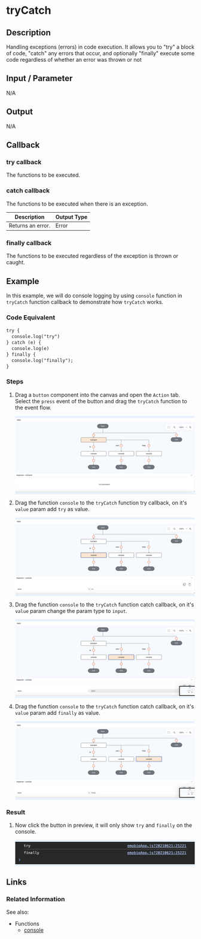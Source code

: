 # tryCatch

## Description

Handling exceptions (errors) in code execution. It allows you to "try" a block of code, "catch" any errors that occur, and optionally "finally" execute some code regardless of whether an error was thrown or not

## Input / Parameter

N/A

## Output

N/A

## Callback

### try callback

The functions to be executed.

### catch callback

The functions to be executed when there is an exception.

| Description | Output Type |
| ------ | ------ |
| Returns an error. | Error |

### finally callback

The functions to be executed regardless of the exception is thrown or caught.

## Example

In this example, we will do console logging by using `console` function in `tryCatch` function callback to demonstrate how `tryCatch` works.

### Code Equivalent

```
try {
  console.log("try")
} catch (e) {
  console.log(e)
} finally {
  console.log("finally");
}
```

### Steps

1. Drag a `button` component into the canvas and open the `Action` tab. Select the `press` event of the button and drag the `tryCatch` function to the event flow.

    <div style="display:flex; align-items:center; justify-content:center; background-color: #E7F1FF;">
        <img src="./tryCatch-step-1.png"
        style="width: 100%; padding: 5px;"/>
    </div>

2. Drag the function `console` to the `tryCatch` function try callback, on it's `value` param add `try` as value.

    <div style="display:flex; align-items:center; justify-content:center; background-color: #E7F1FF;">
        <img src="./tryCatch-step-2.png"
        style="width: 100%; padding: 5px;"/>
    </div>

3. Drag the function `console` to the `tryCatch` function catch callback, on it's `value` param change the param type to `input`.

    <div style="display:flex; align-items:center; justify-content:center; background-color: #E7F1FF;">
        <img src="./tryCatch-step-3.png"
        style="width: 100%; padding: 5px;"/>
    </div>

4. Drag the function `console` to the `tryCatch` function catch callback, on it's `value` param add `finally` as value.

    <div style="display:flex; align-items:center; justify-content:center; background-color: #E7F1FF;">
        <img src="./tryCatch-step-4.png"
        style="width: 100%; padding: 5px;"/>
    </div>

### Result

1. Now click the button in preview, it will only show `try` and `finally` on the console.

    <div style="display:flex; align-items:center; justify-content:center; background-color: #E7F1FF;">
        <img src="./tryCatch-result-1.png"
        style="width: 100%; padding: 5px;"/>
    </div>

## Links

### Related Information

See also:

- Functions
    -  [console](/document/client/006-actions-and-visual-logic/action-reference/cordova/App/console/console.md)